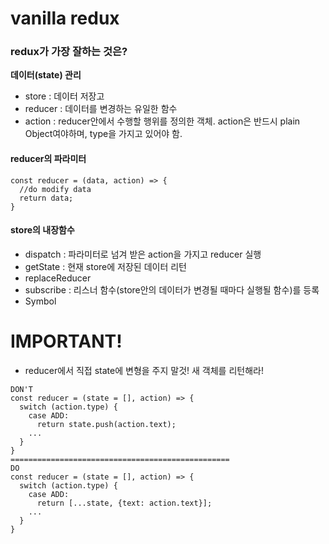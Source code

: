 # vanilla redux

### redux가 가장 잘하는 것은?

<b>데이터(state) 관리</b>

- store : 데이터 저장고
- reducer : 데이터를 변경하는 유일한 함수
- action : reducer안에서 수행할 행위를 정의한 객체. action은 반드시 plain Object여야하며, type을 가지고 있어야 함.

#### reducer의 파라미터

```
const reducer = (data, action) => {
  //do modify data
  return data;
}
```

#### store의 내장함수

- dispatch : 파라미터로 넘겨 받은 action을 가지고 reducer 실행
- getState : 현재 store에 저장된 데이터 리턴
- replaceReducer
- subscribe : 리스너 함수(store안의 데이터가 변경될 때마다 실행될 함수)를 등록
- Symbol

# IMPORTANT!

- reducer에서 직접 state에 변형을 주지 말것! 새 객체를 리턴해라!

```
DON'T
const reducer = (state = [], action) => {
  switch (action.type) {
    case ADD:
      return state.push(action.text);
    ...
  }
}
=================================================
DO
const reducer = (state = [], action) => {
  switch (action.type) {
    case ADD:
      return [...state, {text: action.text}];
    ...
  }
}
```
